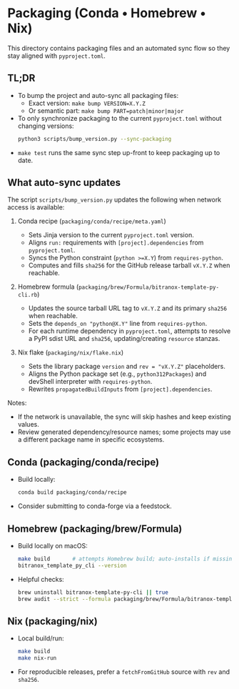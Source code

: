 # Packaging (Conda • Homebrew • Nix)

This directory contains packaging files and an automated sync flow so they stay aligned with `pyproject.toml`.

## TL;DR

- To bump the project and auto-sync all packaging files:
  - Exact version: `make bump VERSION=X.Y.Z`
  - Or semantic part: `make bump PART=patch|minor|major`
- To only synchronize packaging to the current `pyproject.toml` without changing versions:
  ```bash
  python3 scripts/bump_version.py --sync-packaging
  ```
- `make test` runs the same sync step up-front to keep packaging up to date.

## What auto-sync updates

The script `scripts/bump_version.py` updates the following when network access is available:

1) Conda recipe (`packaging/conda/recipe/meta.yaml`)
   - Sets Jinja version to the current `pyproject.toml` version.
   - Aligns `run:` requirements with `[project].dependencies` from `pyproject.toml`.
   - Syncs the Python constraint (`python >=X.Y`) from `requires-python`.
   - Computes and fills `sha256` for the GitHub release tarball `vX.Y.Z` when reachable.

2) Homebrew formula (`packaging/brew/Formula/bitranox-template-py-cli.rb`)
   - Updates the source tarball URL tag to `vX.Y.Z` and its primary `sha256` when reachable.
   - Sets the `depends_on "python@X.Y"` line from `requires-python`.
   - For each runtime dependency in `pyproject.toml`, attempts to resolve a PyPI sdist URL and `sha256`, updating/creating `resource` stanzas.

3) Nix flake (`packaging/nix/flake.nix`)
   - Sets the library package `version` and `rev = "vX.Y.Z"` placeholders.
   - Aligns the Python package set (e.g., `python312Packages`) and devShell interpreter with `requires-python`.
   - Rewrites `propagatedBuildInputs` from `[project].dependencies`.

Notes:
- If the network is unavailable, the sync will skip hashes and keep existing values.
- Review generated dependency/resource names; some projects may use a different package name in specific ecosystems.

## Conda (packaging/conda/recipe)

- Build locally:
  ```bash
  conda build packaging/conda/recipe
  ```
- Consider submitting to conda-forge via a feedstock.

## Homebrew (packaging/brew/Formula)

- Build locally on macOS:
  ```bash
  make build       # attempts Homebrew build; auto-installs if missing
  bitranox_template_py_cli --version
  ```
- Helpful checks:
  ```bash
  brew uninstall bitranox-template-py-cli || true
  brew audit --strict --formula packaging/brew/Formula/bitranox-template-py-cli.rb || true
  ```

## Nix (packaging/nix)

- Local build/run:
  ```bash
  make build
  make nix-run
  ```
- For reproducible releases, prefer a `fetchFromGitHub` source with `rev` and `sha256`.
